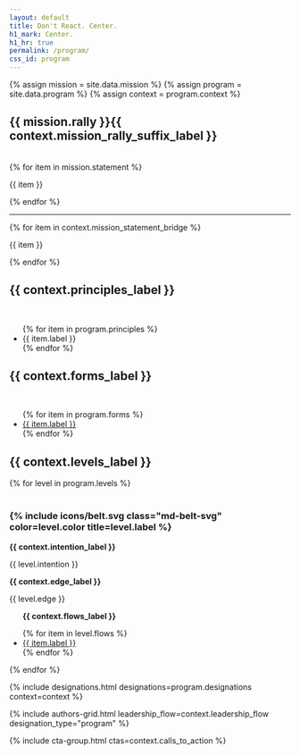 ```yaml
---
layout: default
title: Don't React. Center.
h1_mark: Center.
h1_hr: true
permalink: /program/
css_id: program
---
```


{% assign mission = site.data.mission %}
{% assign program = site.data.program %}
{% assign context = program.context %}

<section class="md-flow">
  <h2>{{ mission.rally }}{{ context.mission_rally_suffix_label }}</h2>
  <br>
  {% for item in mission.statement %}
  <p>{{ item }}</p>
  {% endfor %}

  <hr/>

  {% for item in context.mission_statement_bridge %}
  <p>{{ item }}</p>
  {% endfor %}
</section>

<section class="md-flow">
  <h2>{{ context.principles_label }}</h2>
  <br>
  <ul>
    {% for item in program.principles %}
      <li>{{ item.label }}</li>
    {% endfor %}
  </ul>
</section>

<section class="md-flow">
  <h2>{{ context.forms_label }}</h2>
  <br>
  <ul>
    {% for item in program.forms %}
      <li><a href="{{ item.url }}" target="_blank">{{ item.label }}</a></li>
    {% endfor %}
  </ul>
</section>

<section class="md-flow">
  <h2>{{ context.levels_label }}</h2>
  {% for level in program.levels %}
      <br>
      <br>
      <h3>
      {% include icons/belt.svg
      class="md-belt-svg"
      color=level.color
      title=level.label %}
      </h3>
      <p><strong>{{ context.intention_label }}</strong></p> <p>{{ level.intention }}</p>
      <p><strong>{{ context.edge_label }}</strong></p> <p>{{ level.edge }}</p>
      <ul>
        <p><strong>{{ context.flows_label }}</strong></p>
        {% for item in level.flows %}
          <li><a href="{{ item.url }}" target="_blank">{{ item.label }}</a></li>
        {% endfor %}
      </ul>
  {% endfor %}
</section>

{% include designations.html designations=program.designations context=context %}

{% include authors-grid.html leadership_flow=context.leadership_flow designation_type="program" %}

{% include cta-group.html ctas=context.calls_to_action %}